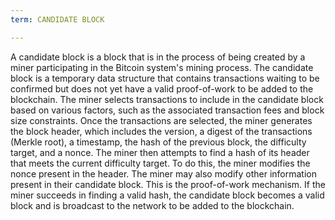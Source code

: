 ```yaml
---
term: CANDIDATE BLOCK

---
```

A candidate block is a block that is in the process of being created by a miner participating in the Bitcoin system's mining process. The candidate block is a temporary data structure that contains transactions waiting to be confirmed but does not yet have a valid proof-of-work to be added to the blockchain. The miner selects transactions to include in the candidate block based on various factors, such as the associated transaction fees and block size constraints. Once the transactions are selected, the miner generates the block header, which includes the version, a digest of the transactions (Merkle root), a timestamp, the hash of the previous block, the difficulty target, and a nonce. The miner then attempts to find a hash of its header that meets the current difficulty target. To do this, the miner modifies the nonce present in the header. The miner may also modify other information present in their candidate block. This is the proof-of-work mechanism. If the miner succeeds in finding a valid hash, the candidate block becomes a valid block and is broadcast to the network to be added to the blockchain.